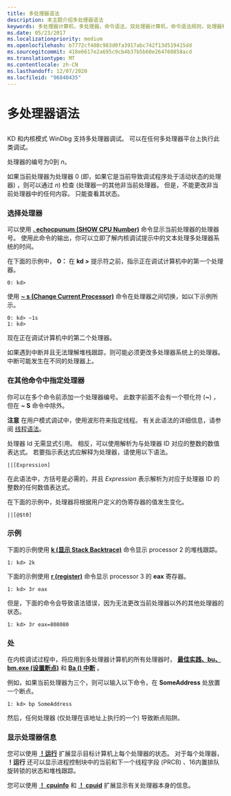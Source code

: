 ```yaml
---
title: 多处理器语法
description: 本主题介绍多处理器语法
keywords: 多处理器计算机，多处理器，命令语法，双处理器计算机，命令语法规则，处理器标识符
ms.date: 05/23/2017
ms.localizationpriority: medium
ms.openlocfilehash: b7772cf408c983d0fa3917abc742f13d519415dd
ms.sourcegitcommit: 418e6617e2a695c9cb4b37b5b60e264760858acd
ms.translationtype: MT
ms.contentlocale: zh-CN
ms.lasthandoff: 12/07/2020
ms.locfileid: "96840435"
---
```

# <a name="multiprocessor-syntax"></a>多处理器语法


## <span id="ddk_multiprocessor_syntax_dbg"></span><span id="DDK_MULTIPROCESSOR_SYNTAX_DBG"></span>


KD 和内核模式 WinDbg 支持多处理器调试。 可以在任何多处理器平台上执行此类调试。

处理器的编号为0到 *n*。

如果当前处理器为处理器 0 (即，如果它是当前导致调试程序处于活动状态的处理器) ，则可以通过 *n*) 检查 (处理器一的其他非当前处理器。 但是，不能更改非当前处理器中的任何内容。 只能查看其状态。

### <a name="span-idselecting_a_processorspanspan-idselecting_a_processorspanselecting-a-processor"></a><span id="selecting_a_processor"></span><span id="SELECTING_A_PROCESSOR"></span>选择处理器

可以使用 [**. echocpunum (SHOW CPU Number)**](-echocpunum--show-cpu-number-.md) 命令显示当前处理器的处理器号。 使用此命令的输出，你可以立即了解内核调试提示中的文本处理多处理器系统的时间。

在下面的示例中， **0：** 在 **kd &gt;** 提示符之前，指示正在调试计算机中的第一个处理器。

```dbgcmd
0: kd>
```

使用 [**~ s (Change Current Processor)**](-s--change-current-processor-.md) 命令在处理器之间切换，如以下示例所示。

```dbgcmd
0: kd> ~1s
1: kd>
```

现在正在调试计算机中的第二个处理器。

如果遇到中断并且无法理解堆栈跟踪，则可能必须更改多处理器系统上的处理器。 中断可能发生在不同的处理器上。

### <a name="span-idspecifying_processors_in_other_commandsspanspan-idspecifying_processors_in_other_commandsspanspecifying-processors-in-other-commands"></a><span id="specifying_processors_in_other_commands"></span><span id="SPECIFYING_PROCESSORS_IN_OTHER_COMMANDS"></span>在其他命令中指定处理器

你可以在多个命令前添加一个处理器编号。 此数字前面不会有一个颚化符 (**~**) ，但在 **~ S** 命令中除外。

**注意**   在用户模式调试中，使用波形符来指定线程。 有关此语法的详细信息，请参阅 [线程语法](thread-syntax.md)。

 

处理器 Id 无需显式引用。 相反，可以使用解析为与处理器 ID 对应的整数的数值表达式。 若要指示表达式应解释为处理器，请使用以下语法。

```dbgcmd
||[Expression]
```

在此语法中，方括号是必需的，并且 *Expression* 表示解析为对应于处理器 ID 的整数的任何数值表达式。

在下面的示例中，处理器将根据用户定义的伪寄存器的值发生变化。

```dbgcmd
||[@$t0]
```

### <a name="span-idexamplesspanspan-idexamplesspanexamples"></a><span id="examples"></span><span id="EXAMPLES"></span>示例

下面的示例使用 [**k (显示 Stack Backtrace)**](k--kb--kc--kd--kp--kp--kv--display-stack-backtrace-.md) 命令显示 processor 2 的堆栈跟踪。

```dbgcmd
1: kd> 2k 
```

下面的示例使用 [**r (register)**](r--registers-.md) 命令显示 processor 3 的 **eax** 寄存器。

```dbgcmd
1: kd> 3r eax 
```

但是，下面的命令会导致语法错误，因为无法更改当前处理器以外的其他处理器的状态。

```dbgcmd
1: kd> 3r eax=808080 
```

### <a name="span-idbreakpointsspanspan-idbreakpointsspanbreakpoints"></a><span id="breakpoints"></span><span id="BREAKPOINTS"></span>处

在内核调试过程中，将应用到多处理器计算机的所有处理器时， [**最佳实践、bu、bm.exe (设置断点)**](bp--bu--bm--set-breakpoint-.md) 和 [**Ba () 中断**](ba--break-on-access-.md) 。

例如，如果当前处理器为三个，则可以输入以下命令，在 **SomeAddress** 处放置一个断点。

```dbgcmd
1: kd> bp SomeAddress 
```

然后，任何处理器 (仅处理在该地址上执行的一个) 导致断点陷阱。

### <a name="span-iddisplaying_processor_informationspanspan-iddisplaying_processor_informationspandisplaying-processor-information"></a><span id="displaying_processor_information"></span><span id="DISPLAYING_PROCESSOR_INFORMATION"></span>显示处理器信息

您可以使用 [**！运行**](-running.md) 扩展显示目标计算机上每个处理器的状态。 对于每个处理器， **！运行** 还可以显示进程控制块中的当前和下一个线程字段 (PRCB) 、16内置排队旋转锁的状态和堆栈跟踪。

您可以使用 [**！ cpuinfo**](-cpuinfo.md) 和 [**！ cpuid**](-cpuid.md) 扩展显示有关处理器本身的信息。

 

 





